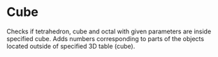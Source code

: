 # Cube

Checks if tetrahedron, cube and octal with given parameters are inside specified cube. Adds numbers corresponding to parts of the objects located outside of specified 3D table (cube).
